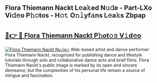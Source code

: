 ## Flora Thiemann Nackt L𝚎a𝚔ed N𝚞𝚍e - Part-LXo Vi𝚍𝚎o P𝚑𝚘tos - H𝚘𝚝 O𝚗𝚕yf𝚊ns L𝚎a𝚔s Zbpap

# <h2><a href="http://kf3lpkh.oniu.top/?m=Flora+Thiemann+Nackt">🔗👉 🔴 Flora Thiemann Nackt P𝚑ot𝚘𝚜 V𝚒d𝚎o</a></h2>

[![Flora Thiemann Nackt Nu𝚍e𝚜](https://i.imgur.com/0qMVB7G.gif)](http://kf3lpkh.oniu.top/?m=Flora+Thiemann+Nackt)
Web-based artist and dance performer Flora Thiemann Nackt, recognized for publishing dance and lifestyle tutorials through solo and collaborative dance acts and brief films. Flora Thiemann Nackt's public image is marked by its open and sincere demeanor, but the complexities of his personal life remain a source of intrigue and fascination.  
